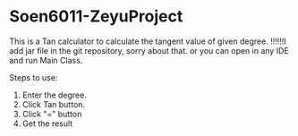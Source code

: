 # Soen6011-ZeyuProject
This is a Tan calculator to calculate the tangent value of given degree.
!!!!!!I add jar file in the git repository, sorry about that.
or you can open in any IDE and run Main Class.

Steps to use:
  1. Enter the degree.
  2. Click Tan button.
  3. Click "=" button
  4. Get the result
